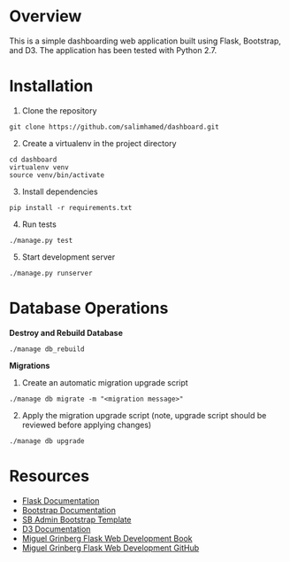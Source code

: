 # Overview
This is a simple dashboarding web application built using Flask, Bootstrap, and D3.  The application has been tested with Python 2.7.

# Installation
1. Clone the repository
```
git clone https://github.com/salimhamed/dashboard.git
```

2. Create a virtualenv in the project directory
```
cd dashboard
virtualenv venv
source venv/bin/activate
```

3. Install dependencies
```
pip install -r requirements.txt
```

4. Run tests
```
./manage.py test
```

5. Start development server
```
./manage.py runserver
```

# Database Operations
**Destroy and Rebuild Database**
```
./manage db_rebuild
```

**Migrations**
1. Create an automatic migration upgrade script
```
./manage db migrate -m "<migration message>"
```

2. Apply the migration upgrade script (note, upgrade script should be reviewed before applying changes)
```
./manage db upgrade
```

# Resources
* [Flask Documentation](http://flask.pocoo.org/)
* [Bootstrap Documentation](http://getbootstrap.com/)
* [SB Admin Bootstrap Template](http://startbootstrap.com/template-overviews/sb-admin/)
* [D3 Documentation](http://d3js.org/)
* [Miguel Grinberg Flask Web Development Book](http://www.flaskbook.com/)
* [Miguel Grinberg Flask Web Development GitHub](https://github.com/miguelgrinberg/flasky)
